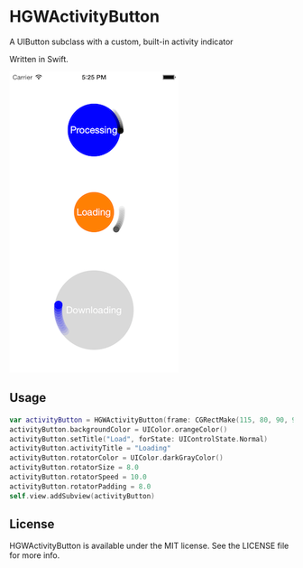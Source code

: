 HGWActivityButton
=================

A UIButton subclass with a custom, built-in activity indicator

Written in Swift.

![Alt text](https://github.com/hgwhittle/HGWActivityButton/raw/master/screenshot.png?raw=true)

## Usage

```Swift
var activityButton = HGWActivityButton(frame: CGRectMake(115, 80, 90, 90))
activityButton.backgroundColor = UIColor.orangeColor()
activityButton.setTitle("Load", forState: UIControlState.Normal)
activityButton.activityTitle = "Loading"
activityButton.rotatorColor = UIColor.darkGrayColor()
activityButton.rotatorSize = 8.0
activityButton.rotatorSpeed = 10.0
activityButton.rotatorPadding = 8.0
self.view.addSubview(activityButton)
```

## License

HGWActivityButton is available under the MIT license. See the LICENSE file for more info.
